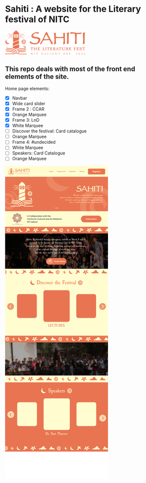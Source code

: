 # Sahiti : A website for the Literary festival of NITC

![Sahiti logo](<assets/image 2.png>)

## This repo deals with most of the front end elements of the site.

Home page elements:



- [x] Navbar
- [x] Wide card slider
- [x] Frame 2 : CCAR
- [x] Orange Marquee
- [x] Frame 3: LnD
- [x] White Marquee
- [ ] Discover the festival: Card catalogue
- [ ] Orange Marquee
- [ ] Frame 4: #undecided
- [ ] White Marquee
- [ ] Speakers: Card Catalogue
- [ ] Orange Marquee

![UI Design to work with](<MacBook Air - 1.png>)